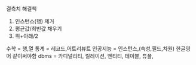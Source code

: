 결측치 해결책
1. 인스턴스(행) 제거
2. 평균값/최빈값 채우기
4. 위+아래/2

수학 = 행,열
통계 = 레코드,어트리뷰트
인공지능 = 인스턴스,(속성,필드,차원)
한글영어 같이써야함
dbms = 카디널리티, 릴레이션, 엔티티, 테이블, 튜플,

